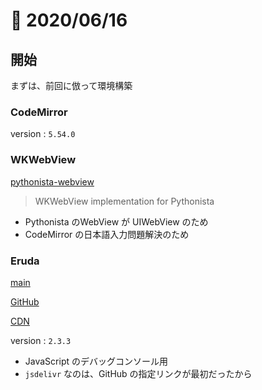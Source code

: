 # 📝 2020/06/16


## 開始

まずは、前回に倣って環境構築


### CodeMirror

version : `5.54.0`


### WKWebView


[pythonista-webview](https://github.com/mikaelho/pythonista-webview)

> WKWebView implementation for Pythonista


- Pythonista のWebView が UIWebView のため
- CodeMirror の日本語入力問題解決のため


### Eruda

[main](https://eruda.liriliri.io/)

[GitHub](https://github.com/liriliri/eruda)

[CDN](https://www.jsdelivr.com/package/npm/eruda)


version : `2.3.3`

- JavaScript のデバッグコンソール用
- `jsdelivr` なのは、GitHub の指定リンクが最初だったから


